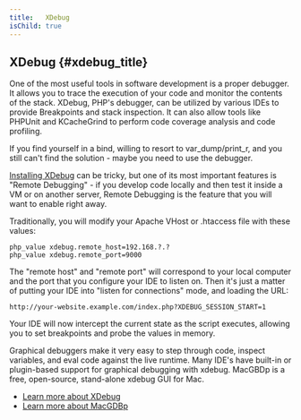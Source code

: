 ```yaml
---
title:   XDebug
isChild: true
---
```


## XDebug {#xdebug_title}

One of the most useful tools in software development is a proper debugger. It allows you to trace the execution of your
code and monitor the contents of the stack. XDebug, PHP's debugger, can be utilized by various IDEs to provide
Breakpoints and stack inspection. It can also allow tools like PHPUnit and KCacheGrind to perform code coverage analysis
and code profiling.

If you find yourself in a bind, willing to resort to var_dump/print_r, and you still can't find the solution - maybe you
need to use the debugger.

[Installing XDebug][xdebug-install] can be tricky, but one of its most important features is "Remote Debugging" - if you
develop code locally and then test it inside a VM or on another server, Remote Debugging is the feature that you will
want to enable right away.

Traditionally, you will modify your Apache VHost or .htaccess file with these values:

    php_value xdebug.remote_host=192.168.?.?
    php_value xdebug.remote_port=9000

The "remote host" and "remote port" will correspond to your local computer and the port that you configure your IDE to
listen on. Then it's just a matter of putting your IDE into "listen for connections" mode, and loading the URL:

    http://your-website.example.com/index.php?XDEBUG_SESSION_START=1

Your IDE will now intercept the current state as the script executes, allowing you to set breakpoints and probe the
values in memory.

Graphical debuggers make it very easy to step through code, inspect variables,  and eval code against the live runtime. 
Many IDE's have built-in or plugin-based support for graphical debugging with xdebug. MacGBDp is a free, open-source, 
stand-alone xdebug GUI for Mac.

 * [Learn more about XDebug][xdebug-docs]
 * [Learn more about MacGDBp][macgdbp-install]

[xdebug-docs]: http://xdebug.org/docs/
[xdebug-install]: http://xdebug.org/docs/install
[macgdbp-install]: http://www.bluestatic.org/software/macgdbp/
